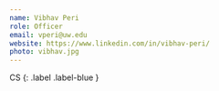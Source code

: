 ```yaml
---
name: Vibhav Peri
role: Officer
email: vperi@uw.edu
website: https://www.linkedin.com/in/vibhav-peri/
photo: vibhav.jpg
---
```


CS
{: .label .label-blue }
<!-- 
Emergent Lang
{: .label .label-purple }


Super smash bros god -->
